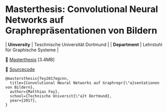 # Masterthesis: Convolutional Neural Networks auf Graphrepräsentationen von Bildern

| **Uinversity** | Teschnische Universität Dortmund |
| **Department** | Lehrstuhl für Graphische Systeme |

:paperclip: [Masterthesis](https://github.com/rusty1s/deep-learning-on-graphs/raw/masterthesis/thesis/main.pdf) [3.4MB]

:minidisc: [Sourcecode](https://github.com/rusty1s/embedded_gcnn)

```
@mastersthesis{fey2017egcnn,
  title={Convolutional Neural Networks auf Graphrepr{\"a}sentationen von Bildern},
  author={Matthias Fey},
  school={Technische Universit{\"a}t Dortmund},
  year={2017},
}
```
